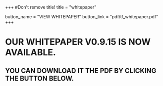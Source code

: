 +++
#Don't remove title!
title = "whitepaper"

button_name = "VIEW WHITEPAPER"
button_link = "pdf/tf_whitepaper.pdf"
+++

# OUR WHITEPAPER V0.9.15 IS NOW AVAILABLE.
## YOU CAN DOWNLOAD IT THE PDF BY CLICKING THE BUTTON BELOW.
